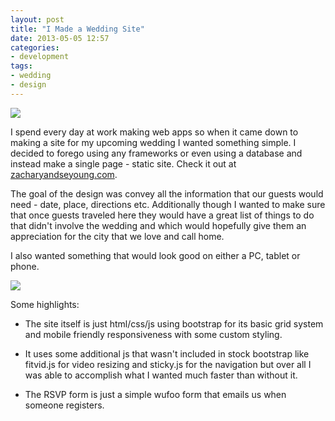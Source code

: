 ```yaml
---
layout: post
title: "I Made a Wedding Site"
date: 2013-05-05 12:57
categories: 
- development
tags:
- wedding
- design
---
```

<img
src="http://farm9.staticflickr.com/8129/8711551759_5483dcb871_b.jpg">

I spend every day at work making web apps so when it came down to making
a site for my upcoming wedding I wanted something simple. I decided to forego using any frameworks
or even using a database and instead make a single page - static site. Check it
out at <a href="http://zacharyandseyoung.com">zacharyandseyoung.com</a>.

The goal of the design was convey all the information that our guests
would need - date, place, directions etc. Additionally though I wanted to make 
sure that once guests traveled here they would have a great list of
things to do that didn't involve the wedding and which would hopefully
give them an appreciation for the city that we love and call home.

I also wanted something that would look good on either a PC, tablet or
phone.

<img
src="http://farm9.staticflickr.com/8127/8712678306_84f3810b3d_b.jpg">

Some highlights:

- The site itself is just html/css/js using bootstrap for its basic grid system
and mobile friendly responsiveness with some custom styling.

- It uses some additional js that wasn't included in stock bootstrap like fitvid.js for video 
resizing and sticky.js for the navigation but over all I was able to accomplish what I wanted 
much faster than without it. 

- The RSVP form is just a simple wufoo form that emails us when someone
registers.
